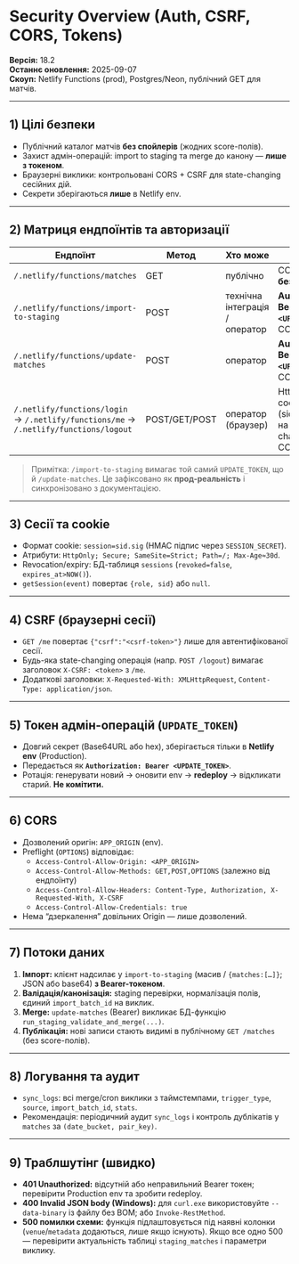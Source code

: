 # Security Overview (Auth, CSRF, CORS, Tokens)

**Версія:** 18.2  
**Останнє оновлення:** 2025-09-07  
**Скоуп:** Netlify Functions (prod), Postgres/Neon, публічний GET для матчів.

---

## 1) Цілі безпеки

- Публічний каталог матчів **без спойлерів** (жодних score-полів).
- Захист адмін-операцій: import to staging та merge до канону — **лише з токеном**.
- Браузерні виклики: контрольовані CORS + CSRF для state-changing сесійних дій.
- Секрети зберігаються **лише** в Netlify env.

---

## 2) Матриця ендпоїнтів та авторизації

| Ендпоїнт                                      | Метод | Хто може                                  | Захист                                                    |
|-----------------------------------------------|-------|-------------------------------------------|-----------------------------------------------------------|
| `/.netlify/functions/matches`                 | GET   | публічно                                  | CORS (read), **без score**                                |
| `/.netlify/functions/import-to-staging`       | POST  | технічна інтеграція / оператор             | **Authorization: Bearer `<UPDATE_TOKEN>`**; CORS allowlist |
| `/.netlify/functions/update-matches`          | POST  | оператор                                  | **Authorization: Bearer `<UPDATE_TOKEN>`**; CORS allowlist |
| `/.netlify/functions/login` → `/.netlify/functions/me` → `/.netlify/functions/logout` | POST/GET/POST | оператор (браузер) | HttpOnly cookie (sid.sig), **CSRF** на state-changing, CORS allowlist |

> Примітка: `/import-to-staging` вимагає той самий `UPDATE_TOKEN`, що й `/update-matches`. Це зафіксовано як **прод-реальність** і синхронізовано з документацією.

---

## 3) Сесії та cookie

- Формат cookie: `session=sid.sig` (HMAC підпис через `SESSION_SECRET`).
- Атрибути: `HttpOnly; Secure; SameSite=Strict; Path=/; Max-Age≈30d`.
- Revocation/expiry: БД-таблиця `sessions` (`revoked=false`, `expires_at>NOW()`).
- `getSession(event)` повертає `{role, sid}` або `null`.

---

## 4) CSRF (браузерні сесії)

- `GET /me` повертає `{"csrf":"<csrf-token>"}` лише для автентифікованої сесії.
- Будь-яка state-changing операція (напр. `POST /logout`) вимагає заголовок `X-CSRF: <token>` з `/me`.
- Додаткові заголовки: `X-Requested-With: XMLHttpRequest`, `Content-Type: application/json`.

---

## 5) Токен адмін-операцій (`UPDATE_TOKEN`)

- Довгий секрет (Base64URL або hex), зберігається тільки в **Netlify env** (Production).
- Передається як **`Authorization: Bearer <UPDATE_TOKEN>`**.
- Ротація: генерувати новий → оновити env → **redeploy** → відкликати старий. **Не комітити.**

---

## 6) CORS

- Дозволений оригін: `APP_ORIGIN` (env).  
- Preflight (`OPTIONS`) відповідає:  
  - `Access-Control-Allow-Origin: <APP_ORIGIN>`  
  - `Access-Control-Allow-Methods: GET,POST,OPTIONS` (залежно від ендпоїнту)  
  - `Access-Control-Allow-Headers: Content-Type, Authorization, X-Requested-With, X-CSRF`  
  - `Access-Control-Allow-Credentials: true`
- Нема “дзеркалення” довільних Origin — лише дозволений.

---

## 7) Потоки даних

1. **Імпорт:** клієнт надсилає у `import-to-staging` (масив / `{matches:[…]}`; JSON або base64) **з Bearer-токеном**.  
2. **Валідація/канонізація:** staging перевірки, нормалізація полів, єдиний `import_batch_id` на виклик.  
3. **Merge:** `update-matches` (Bearer) викликає БД-функцію `run_staging_validate_and_merge(...)`.  
4. **Публікація:** нові записи стають видимі в публічному `GET /matches` (без score-полів).

---

## 8) Логування та аудит

- `sync_logs`: всі merge/cron виклики з таймстемпами, `trigger_type`, `source`, `import_batch_id`, `stats`.  
- Рекомендація: періодичний аудит `sync_logs` і контроль дублікатів у `matches` за `(date_bucket, pair_key)`.

---

## 9) Траблшутінг (швидко)

- **401 Unauthorized:** відсутній або неправильний Bearer токен; перевірити Production env та зробити redeploy.  
- **400 Invalid JSON body (Windows):** для `curl.exe` використовуйте `--data-binary` із файлу без BOM; або `Invoke-RestMethod`.  
- **500 помилки схеми:** функція підлаштовується під наявні колонки (`venue`/`metadata` додаються, лише якщо існують). Якщо все одно 500 — перевірити актуальність таблиці `staging_matches` і параметри виклику.
